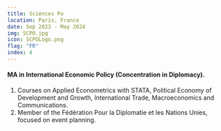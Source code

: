 ```yaml
---
title: Sciences Po
location: Paris, France
date: Sep 2023 - May 2024
img: SCPO.jpg
icon: SCPOLogo.png
flag: "FR"
index: 4
---
```


<h4 class="text-left text-[clamp(1.3rem,3vw,1.45rem)] text-black">MA in International Economic Policy (Concentration in Diplomacy).</h4>

<ol class="list-[circle]">
    <li class="ml-5 prose">
        Courses on Applied Econometrics with STATA, Political Economy of Development and Growth, International Trade, Macroeconomics and Communications.
    </li>
    <li class="ml-5 prose">
        Member of the Fédération Pour la Diplomatie et les Nations Unies, focused on event planning.
    </li>
</ol>
